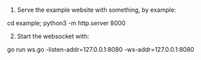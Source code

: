 1. Serve the example website with something, by example: 

 cd example; python3 -m http.server 8000

2. Start the websocket with: 

 go run ws.go -listen-addr=127.0.0.1:8080 -ws-addr=127.0.0.1:8080

